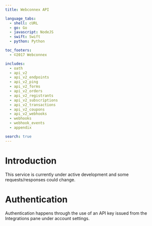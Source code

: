 ```yaml
---
title: Webconnex API

language_tabs:
  - shell: cURL
  - go: Go
  - javascript: NodeJS
  - swift: Swift
  - python: Python

toc_footers:
  - ©2017 Webconnex

includes:
  - oath
  - api_v2
  - api_v2_endpoints
  - api_v2_ping
  - api_v2_forms
  - api_v2_orders
  - api_v2_registrants
  - api_v2_subscriptions
  - api_v2_transactions
  - api_v2_coupons
  - api_v2_webhooks
  - webhooks
  - webhook_events
  - appendix

search: true
---
```


# Introduction
This service is currently under active development and some requests/responses could change.

# Authentication
Authentication happens through the use of an API key issued from the Integrations pane under account settings.

